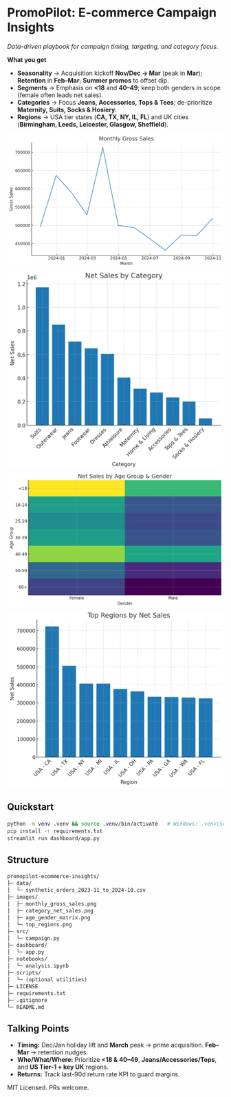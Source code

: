 # PromoPilot: E-commerce Campaign Insights

_Data-driven playbook for campaign timing, targeting, and category focus._

**What you get**
- **Seasonality** → Acquisition kickoff **Nov/Dec → Mar** (peak in **Mar**); **Retention** in **Feb–Mar**; **Summer promos** to offset dip.
- **Segments** → Emphasis on **<18** and **40–49**; keep both genders in scope (female often leads net sales).
- **Categories** → Focus **Jeans, Accessories, Tops & Tees**; de-prioritize **Maternity, Suits, Socks & Hosiery**.
- **Regions** → USA tier states (**CA, TX, NY, IL, FL**) and UK cities (**Birmingham, Leeds, Leicester, Glasgow, Sheffield**).

![Monthly Gross Sales](images/monthly_gross_sales.png)
![Net Sales by Category](images/category_net_sales.png)
![Net Sales by Age x Gender](images/age_gender_matrix.png)
![Top Regions](images/top_regions.png)

## Quickstart

```bash
python -m venv .venv && source .venv/bin/activate   # Windows: .venv\Scripts\activate
pip install -r requirements.txt
streamlit run dashboard/app.py
```

## Structure

```
promopilot-ecommerce-insights/
├─ data/
│  └─ synthetic_orders_2023-11_to_2024-10.csv
├─ images/
│  ├─ monthly_gross_sales.png
│  ├─ category_net_sales.png
│  ├─ age_gender_matrix.png
│  └─ top_regions.png
├─ src/
│  └─ campaign.py
├─ dashboard/
│  └─ app.py
├─ notebooks/
│  └─ analysis.ipynb
├─ scripts/
│  └─ (optional utilities)
├─ LICENSE
├─ requirements.txt
├─ .gitignore
└─ README.md
```

## Talking Points

- **Timing:** Dec/Jan holiday lift and **March** peak → prime acquisition. **Feb–Mar** → retention nudges.
- **Who/What/Where:** Prioritize **<18 & 40–49**, **Jeans/Accessories/Tops**, and **US Tier-1 + key UK** regions.
- **Returns:** Track last-90d return rate KPI to guard margins.

MIT Licensed. PRs welcome.